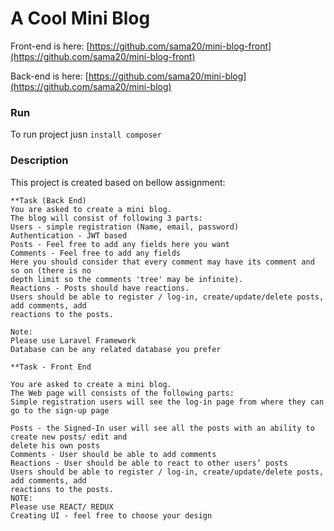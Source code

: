 # A Cool Mini Blog

Front-end is here:
[https://github.com/sama20/mini-blog-front](https://github.com/sama20/mini-blog-front)

Back-end is here:
[https://github.com/sama20/mini-blog](https://github.com/sama20/mini-blog)


### Run

To run project jusn `install composer`


### Description

This project is created based on bellow assignment:

```
**Task (Back End)
You are asked to create a mini blog.
The blog will consist of following 3 parts:
Users - simple registration (Name, email, password)
Authentication - JWT based
Posts - Feel free to add any fields here you want
Comments - Feel free to add any fields
Here you should consider that every comment may have its comment and so on (there is no
depth limit so the comments 'tree' may be infinite).
Reactions - Posts should have reactions.
Users should be able to register / log-in, create/update/delete posts, add comments, add
reactions to the posts.

Note:
Please use Laravel Framework
Database can be any related database you prefer

**Task - Front End

You are asked to create a mini blog.
The Web page will consists of the following parts:
Simple registration users will see the log-in page from where they can go to the sign-up page

Posts - the Signed-In user will see all the posts with an ability to create new posts/ edit and
delete his own posts
Comments - User should be able to add comments
Reactions - User should be able to react to other users’ posts
Users should be able to register / log-in, create/update/delete posts, add comments, add
reactions to the posts.
NOTE:
Please use REACT/ REDUX
Creating UI - feel free to choose your design
```




